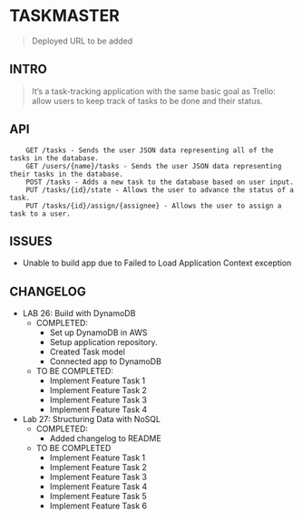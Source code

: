 # TASKMASTER
> Deployed URL to be added

## INTRO
> It’s a task-tracking application with the same basic goal as Trello: allow users to keep track of tasks to be done and 
their status.

## API
```
    GET /tasks - Sends the user JSON data representing all of the tasks in the database.
    GET /users/{name}/tasks - Sends the user JSON data representing their tasks in the database.
    POST /tasks - Adds a new task to the database based on user input.
    PUT /tasks/{id}/state - Allows the user to advance the status of a task.
    PUT /tasks/{id}/assign/{assignee} - Allows the user to assign a task to a user.
```

## ISSUES
   * Unable to build app due to Failed to Load Application Context exception

## CHANGELOG
   * LAB 26: Build with DynamoDB
        * COMPLETED:
            * Set up DynamoDB in AWS
            * Setup application repository.
            * Created Task model
            * Connected app to DynamoDB
        * TO BE COMPLETED:
            * Implement Feature Task 1
            * Implement Feature Task 2
            * Implement Feature Task 3
            * Implement Feature Task 4
   * Lab 27: Structuring Data with NoSQL
        * COMPLETED:
            * Added changelog to README
        * TO BE COMPLETED
            * Implement Feature Task 1
            * Implement Feature Task 2
            * Implement Feature Task 3
            * Implement Feature Task 4
            * Implement Feature Task 5
            * Implement Feature Task 6